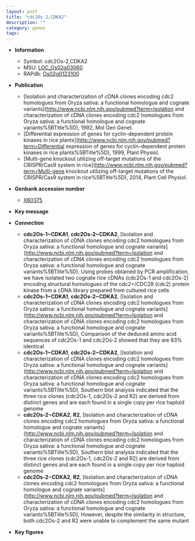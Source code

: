 ```yaml
---
layout: post
title: "cdc2Os-2,CDKA2"
description: ""
category: genes
tags: 
---
```


* **Information**  
    + Symbol: cdc2Os-2,CDKA2  
    + MSU: [LOC_Os02g03060](http://rice.plantbiology.msu.edu/cgi-bin/ORF_infopage.cgi?orf=LOC_Os02g03060)  
    + RAPdb: [Os02g0123100](http://rapdb.dna.affrc.go.jp/viewer/gbrowse_details/irgsp1?name=Os02g0123100)  

* **Publication**  
    + [Isolation and characterization of cDNA clones encoding cdc2 homologues from Oryza sativa: a functional homologue and cognate variants](http://www.ncbi.nlm.nih.gov/pubmed?term=Isolation and characterization of cDNA clones encoding cdc2 homologues from Oryza sativa: a functional homologue and cognate variants%5BTitle%5D), 1992, Mol Gen Genet.
    + [Differential expression of genes for cyclin-dependent protein kinases in rice plants](http://www.ncbi.nlm.nih.gov/pubmed?term=Differential expression of genes for cyclin-dependent protein kinases in rice plants%5BTitle%5D), 1999, Plant Physiol.
    + [Multi-gene knockout utilizing off-target mutations of the CRISPR/Cas9 system in rice](http://www.ncbi.nlm.nih.gov/pubmed?term=Multi-gene knockout utilizing off-target mutations of the CRISPR/Cas9 system in rice%5BTitle%5D), 2014, Plant Cell Physiol.

* **Genbank accession number**  
    + [X60375](http://www.ncbi.nlm.nih.gov/nuccore/X60375)

* **Key message**  

* **Connection**  
    + __cdc2Os-1~CDKA1__, __cdc2Os-2~CDKA2__, [Isolation and characterization of cDNA clones encoding cdc2 homologues from Oryza sativa: a functional homologue and cognate variants](http://www.ncbi.nlm.nih.gov/pubmed?term=Isolation and characterization of cDNA clones encoding cdc2 homologues from Oryza sativa: a functional homologue and cognate variants%5BTitle%5D), Using probes obtained by PCR amplification, we have isolated two cognate rice cDNAs (cdc2Os-1 and cdc2Os-2) encoding structural homologues of the cdc2+/CDC28 (cdc2) protein kinase from a cDNA library prepared from cultured rice cells
    + __cdc2Os-1~CDKA1__, __cdc2Os-2~CDKA2__, [Isolation and characterization of cDNA clones encoding cdc2 homologues from Oryza sativa: a functional homologue and cognate variants](http://www.ncbi.nlm.nih.gov/pubmed?term=Isolation and characterization of cDNA clones encoding cdc2 homologues from Oryza sativa: a functional homologue and cognate variants%5BTitle%5D), Comparison of the deduced amino acid sequences of cdc2Os-1 and cdc2Os-2 showed that they are 83% identical
    + __cdc2Os-1~CDKA1__, __cdc2Os-2~CDKA2__, [Isolation and characterization of cDNA clones encoding cdc2 homologues from Oryza sativa: a functional homologue and cognate variants](http://www.ncbi.nlm.nih.gov/pubmed?term=Isolation and characterization of cDNA clones encoding cdc2 homologues from Oryza sativa: a functional homologue and cognate variants%5BTitle%5D), Southern blot analysis indicated that the three rice clones (cdc2Os-1, cdc2Os-2 and R2) are derived from distinct genes and are each found in a single copy per rice haploid genome
    + __cdc2Os-2~CDKA2__, __R2__, [Isolation and characterization of cDNA clones encoding cdc2 homologues from Oryza sativa: a functional homologue and cognate variants](http://www.ncbi.nlm.nih.gov/pubmed?term=Isolation and characterization of cDNA clones encoding cdc2 homologues from Oryza sativa: a functional homologue and cognate variants%5BTitle%5D), Southern blot analysis indicated that the three rice clones (cdc2Os-1, cdc2Os-2 and R2) are derived from distinct genes and are each found in a single copy per rice haploid genome
    + __cdc2Os-2~CDKA2__, __R2__, [Isolation and characterization of cDNA clones encoding cdc2 homologues from Oryza sativa: a functional homologue and cognate variants](http://www.ncbi.nlm.nih.gov/pubmed?term=Isolation and characterization of cDNA clones encoding cdc2 homologues from Oryza sativa: a functional homologue and cognate variants%5BTitle%5D), However, despite the similarity in structure, both cdc2Os-2 and R2 were unable to complement the same mutant

* **Key figures**  


